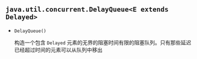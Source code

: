 ## `java.util.concurrent.DelayQueue<E extends Delayed>`

* `DelayQueue()`

  构造一个包含 `Delayed` 元素的无界的阻塞时间有限的阻塞队列。只有那些延迟已经超过时间的元素可以从队列中移出

